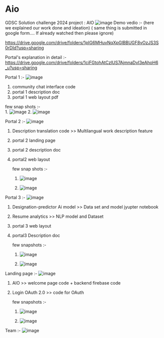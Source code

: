# Aio
GDSC Solution challenge 2024 project : AIO
![image](https://github.com/sandeshlavshetty/Aio/assets/138968398/702461ad-53f8-4d03-bc3f-0d304fa74977)
Demo vedio :- (here we explained our work done and ideation) ( same thing is submitted in google form.... If already watched then please ignore)

https://drive.google.com/drive/folders/1pIG6MHuvNqXpGlBBUGF8vOzJS3S0rDId?usp=sharing

Portal's explanation in detail :- https://drive.google.com/drive/folders/1ciFGtohAtCzlUS7AjmnaDvI3eAhoH6_u?usp=sharing

Portal 1 :- 
![image](https://github.com/sandeshlavshetty/Aio/assets/138968398/6abed86a-3ea3-432a-a996-8810e82c65a0)
1. community chat interface code
2. portal 1 description doc
3. portal 1 web layout pdf
   
  few snap shots :-  
    1. ![image](https://github.com/sandeshlavshetty/Aio/assets/138968398/20083acc-bb7c-48ba-88d8-cd72146069d0)
    2. ![image](https://github.com/sandeshlavshetty/Aio/assets/138968398/cf942ca8-506f-488d-b944-6426bc5890ff)

Portal 2 :-
![image](https://github.com/sandeshlavshetty/Aio/assets/138968398/ab3def7c-cf2c-4b7b-b8ee-1436c23aee3d)
1. Description translation code >> Multilangual work description feature
2. portal 2 landing page
3. portal 2 description doc
4. portal2 web layout
   
   few snap shots :- 
    1. ![image](https://github.com/sandeshlavshetty/Aio/assets/138968398/5927d54a-2e42-40b9-bdd5-fcaab353378c)
       
    2. ![image](https://github.com/sandeshlavshetty/Aio/assets/138968398/e167e097-cf8e-4c32-af94-7b3eeffd1f0b)

Portal 3 :- 
![image](https://github.com/sandeshlavshetty/Aio/assets/138968398/14fadddb-5db9-4ea1-846c-be83b0535475)
1. Designation-predictor Ai model >> Data set and model jyupter notebook
2. Resume analytics >> NLP model and Dataset
3. portal 3 web layout
4. portal3 Description doc
   
   few snapshots :-
   1. ![image](https://github.com/sandeshlavshetty/Aio/assets/138968398/67de5acb-995f-4129-a2de-8044611d544e)
   
   2. ![image](https://github.com/sandeshlavshetty/Aio/assets/138968398/b4e9fdee-8244-449d-b0ce-c3fd43dba0d0)

Landing page :- 
![image](https://github.com/sandeshlavshetty/Aio/assets/138968398/196da16b-4511-4668-bdb7-c71b649bf9ee)
1. AIO >> welcome page code + backend firebase code
2. Login OAuth 2.0 >> code for OAuth

   few snapshots :-
   1. ![image](https://github.com/sandeshlavshetty/Aio/assets/138968398/69d4c123-b723-48ae-9c45-34ae2371fa92)
   
   2. ![image](https://github.com/sandeshlavshetty/Aio/assets/138968398/c019fbb4-e5a1-41b6-85f8-c59a39f5a399)






   



 

Team :- 
![image](https://github.com/sandeshlavshetty/Aio/assets/138968398/c21b44df-c93e-4439-8caa-ee218850faa4)



